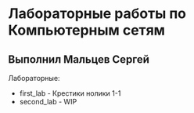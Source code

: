 # Лабораторные работы по Компьютерным сетям

## Выполнил Мальцев Сергей

Лабораторные:
- first_lab - Крестики нолики 1-1
- second_lab - WIP